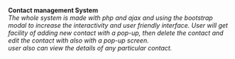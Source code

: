 <b>Contact management System </b> </br>
<i> The whole system is made with php and ajax and using the bootstrap modal to increase the interactivity and user friendly interface. User will get facility of adding new contact with a pop-up, then delete the contact and edit the contact with also with a pop-up screen. <br/>
user also can view the details of any particular contact. </i>
